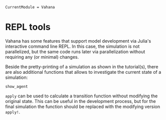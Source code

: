 ```@meta
CurrentModule = Vahana
```

# REPL tools

Vahana has some features that support model development via Julia's
interactive command line REPL. In this case, the simulation is not
parallelized, but the same code runs later via parallelization without
requiring any (or minimal) changes.

Beside the pretty-printing of a simulation as shown in the
tutorial(s), there are also additional functions that allows to
investigate the current state of a simulation:

```@docs
show_agent
```

`apply` can be used to calculate a transition function
without modifying the original state. This can be useful in the
development process, but for the final simulation the function should
be replaced with the modifying version `apply!`.
